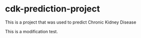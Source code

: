 # cdk-prediction-project

This is a project that was used to predict Chronic Kidney Disease

This is a modification test.
